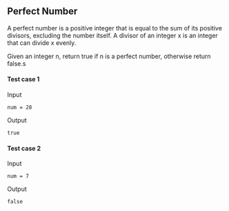## Perfect Number

A perfect number is a positive integer that is equal to the sum of its positive divisors, excluding the number itself. A divisor of an integer x is an integer that can divide x evenly.

Given an integer n, return true if n is a perfect number, otherwise return false.s

#### Test case 1

Input

```
num = 28
```

Output

```
true
```

#### Test case 2

Input

```
num = 7 
```

Output

```
false
```
